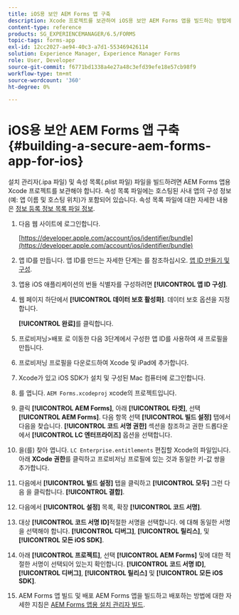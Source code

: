 ```yaml
---
title: iOS용 보안 AEM Forms 앱 구축
description: Xcode 프로젝트를 보관하여 iOS용 보안 AEM Forms 앱을 빌드하는 방법에 대해 알아봅니다. 이렇게 하면 설치 관리자(.ipa 파일) 및 속성 목록(.plist 파일) 파일이 만들어집니다.
content-type: reference
products: SG_EXPERIENCEMANAGER/6.5/FORMS
topic-tags: forms-app
exl-id: 12cc2027-ae94-40c3-a7d1-553469426114
solution: Experience Manager, Experience Manager Forms
role: User, Developer
source-git-commit: f6771bd1338a4e27a48c3efd39efe18e57cb98f9
workflow-type: tm+mt
source-wordcount: '360'
ht-degree: 0%

---
```


# iOS용 보안 AEM Forms 앱 구축 {#building-a-secure-aem-forms-app-for-ios}

설치 관리자(.ipa 파일) 및 속성 목록(.plist 파일) 파일을 빌드하려면 AEM Forms 앱용 Xcode 프로젝트를 보관해야 합니다. 속성 목록 파일에는 호스팅된 사내 앱의 구성 정보(예: 앱 이름 및 호스팅 위치)가 포함되어 있습니다. 속성 목록 파일에 대한 자세한 내용은 [정보 등록 정보 목록 파일 정보](https://developer.apple.com/library/ios/#documentation/general/Reference/InfoPlistKeyReference/Articles/AboutInformationPropertyListFiles.html).

1. 다음 웹 사이트에 로그인합니다.

   [https://developer.apple.com/account/ios/identifier/bundle](https://developer.apple.com/account/ios/identifier/bundle)

1. 앱 ID를 만듭니다. 앱 ID를 만드는 자세한 단계는 를 참조하십시오. [앱 ID 만들기 및 구성](https://developer.apple.com/library/ios/documentation/IDEs/Conceptual/AppDistributionGuide/MaintainingProfiles/MaintainingProfiles.html).
1. 앱용 iOS 애플리케이션의 번들 식별자를 구성하려면 **[!UICONTROL 앱 ID 구성]**.
1. 웹 페이지 하단에서 **[!UICONTROL 데이터 보호 활성화]**. 데이터 보호 옵션을 지정합니다.

   **[!UICONTROL 완료]**&#x200B;를 클릭합니다.

1. 프로비저닝>배포 로 이동한 다음 3단계에서 구성한 앱 ID를 사용하여 새 프로필을 만듭니다.
1. 프로비저닝 프로필을 다운로드하여 Xcode 및 iPad에 추가합니다.
1. Xcode가 있고 iOS SDK가 설치 및 구성된 Mac 컴퓨터에 로그인합니다.
1. 를 엽니다. `AEM Forms.xcodeproj` xcode의 프로젝트입니다.
1. 클릭 **[!UICONTROL AEM Forms]**, 아래 **[!UICONTROL 타겟]**, 선택 **[!UICONTROL AEM Forms]**. 다음 항목 선택 **[!UICONTROL 빌드 설정]** 탭에서 다음을 찾습니다. **[!UICONTROL 코드 서명 권한]** 섹션을 참조하고 권한 드롭다운에서 **[!UICONTROL LC 엔터프라이즈]** 옵션을 선택합니다.
1. 을(를) 찾아 엽니다. `LC Enterprise.entitlements` 편집할 Xcode의 파일입니다. 아래 **XCode 권한**&#x200B;를 클릭하고 프로비저닝 프로필에 있는 것과 동일한 키-값 쌍을 추가합니다.
1. 다음에서 **[!UICONTROL 빌드 설정]** 탭을 클릭하고 **[!UICONTROL 모두]** 그런 다음 을 클릭합니다. **[!UICONTROL 결합]**.
1. 다음에서 **[!UICONTROL 설정]** 목록, 확장 **[!UICONTROL 코드 서명]**.
1. 대상 **[!UICONTROL 코드 서명 ID]**&#x200B;적절한 서명을 선택합니다. 에 대해 동일한 서명을 선택해야 합니다. **[!UICONTROL 디버그]**, **[!UICONTROL 릴리스]**, 및 **[!UICONTROL 모든 iOS SDK]**.
1. 아래 **[!UICONTROL 프로젝트]**, 선택 **[!UICONTROL AEM Forms]** 및에 대한 적절한 서명이 선택되어 있는지 확인합니다. **[!UICONTROL 코드 서명 ID]**, **[!UICONTROL 디버그]**, **[!UICONTROL 릴리스]** 및 **[!UICONTROL 모든 iOS SDK]**.
1. AEM Forms 앱 빌드 및 배포 AEM Forms 앱을 빌드하고 배포하는 방법에 대한 자세한 지침은 [AEM Forms 앱용 설치 관리자 빌드](setup-xcode-project-build-installer.md#build-the-installer-for-the-mobile-workspace-app).
